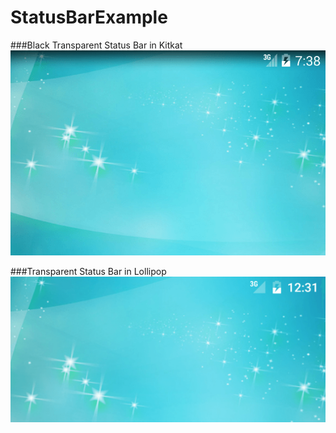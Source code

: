 # StatusBarExample
###Black Transparent Status Bar in Kitkat
![alt text](https://github.com/Beni84/StatusBarExample/blob/master/resources/screenshot_api_19.png "Black Transparent Status Bar in Kitkat") 

###Transparent Status Bar in Lollipop
![alt text](https://github.com/Beni84/StatusBarExample/blob/master/resources/screenshot_api_21.png "Transparent Status Bar in Lollipop")
